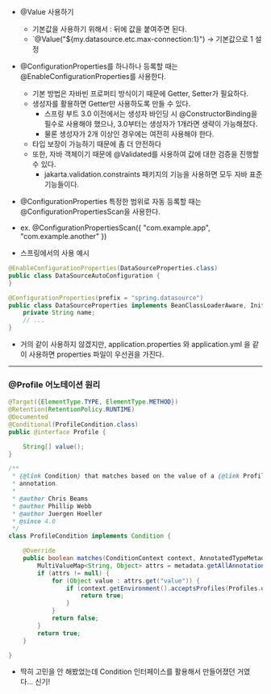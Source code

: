 - @Value 사용하기
  - 기본값을 사용하기 위해서 : 뒤에 값을 붙여주면 된다.
  - `@Value("${my.datasource.etc.max-connection:1}") -> 기본값으로 1 설정
  
- @ConfigurationProperties를 하나하나 등록할 때는 @EnableConfigurationProperties를 사용한다.
  - 기본 방법은 자바빈 프로퍼티 방식이기 때문에 Getter, Setter가 필요하다.
  - 생성자를 활용하면 Getter만 사용하도록 만들 수 있다.
    - 스프링 부트 3.0 이전에서는 생성자 바인딩 시 @ConstructorBinding을 필수로 사용해야 했으나, 3.0부터는 생성자가 1개라면 생략이 가능해졌다.
    - 물론 생성자가 2개 이상인 경우에는 여전히 사용해야 한다.
  - 타입 보장이 가능하기 때문에 좀 더 안전하다
  - 또한, 자바 객체이기 때문에 @Validated를 사용하여 값에 대한 검증을 진행할 수 있다.
    - jakarta.validation.constraints 패키지의 기능을 사용하면 모두 자바 표준 기능들이다.

- @ConfigurationProperties 특정한 범위로 자동 등록할 때는 @ConfigurationPropertiesScan을 사용한다. 
- ex. @ConfigurationPropertiesScan({ "com.example.app", "com.example.another" })

- 스프링에서의 사용 예시
```java
@EnableConfigurationProperties(DataSourceProperties.class)
public class DataSourceAutoConfiguration {
}

@ConfigurationProperties(prefix = "spring.datasource")
public class DataSourceProperties implements BeanClassLoaderAware, InitializingBean {
    private String name;
    // ...
}
```

- 거의 같이 사용하지 않겠지만, application.properties 와 application.yml 을 같이 사용하면 properties 파일이 우선권을 가진다.

---

### @Profile 어노테이션 원리
```java
@Target({ElementType.TYPE, ElementType.METHOD})
@Retention(RetentionPolicy.RUNTIME)
@Documented
@Conditional(ProfileCondition.class)
public @interface Profile {

	String[] value();
}

/**
 * {@link Condition} that matches based on the value of a {@link Profile @Profile}
 * annotation.
 *
 * @author Chris Beams
 * @author Phillip Webb
 * @author Juergen Hoeller
 * @since 4.0
 */
class ProfileCondition implements Condition {

    @Override
    public boolean matches(ConditionContext context, AnnotatedTypeMetadata metadata) {
        MultiValueMap<String, Object> attrs = metadata.getAllAnnotationAttributes(Profile.class.getName());
        if (attrs != null) {
            for (Object value : attrs.get("value")) {
                if (context.getEnvironment().acceptsProfiles(Profiles.of((String[]) value))) {
                    return true;
                }
            }
            return false;
        }
        return true;
    }

}
```
- 딱히 고민을 안 해봤었는데 Condition 인터페이스를 활용해서 만들어졌던 거였다... 신기!
